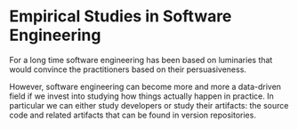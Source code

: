 
# Empirical Studies in Software Engineering

For a long time software engineering has been based on luminaries that would convince the practitioners based on their persuasiveness. 

However, software engineering can become more and more a data-driven field if we invest into studying how things actually happen in practice. In particular we can either study developers or study their artifacts: the source code and related artifacts that can be found in version repositories. 

